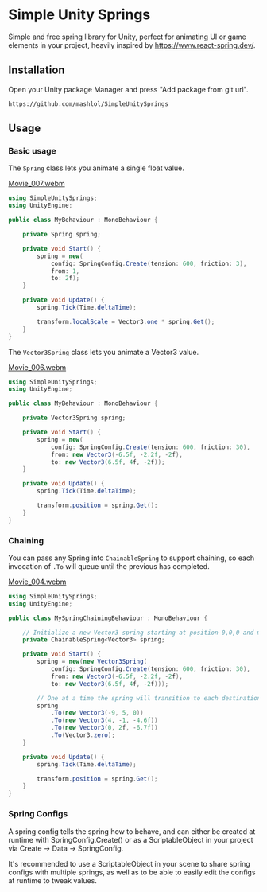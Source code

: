 # Simple Unity Springs

Simple and free spring library for Unity, perfect for animating UI or game
elements in your project, heavily inspired by https://www.react-spring.dev/.

## Installation

Open your Unity package Manager and press "Add package from git url".

```
https://github.com/mashlol/SimpleUnitySprings
```

## Usage

### Basic usage

The `Spring` class lets you animate a single float value.

[Movie_007.webm](https://github.com/user-attachments/assets/69e450f1-d59a-442d-b9b0-f5e811e56947)

```C#
using SimpleUnitySprings;
using UnityEngine;

public class MyBehaviour : MonoBehaviour {

    private Spring spring;

    private void Start() {
        spring = new(
            config: SpringConfig.Create(tension: 600, friction: 3),
            from: 1,
            to: 2f);
    }

    private void Update() {
        spring.Tick(Time.deltaTime);

        transform.localScale = Vector3.one * spring.Get();
    }
}
```

The `Vector3Spring` class lets you animate a Vector3 value.

[Movie_006.webm](https://github.com/user-attachments/assets/96886bf9-8b8c-42b8-8c6a-60a35f738a1e)

```C#
using SimpleUnitySprings;
using UnityEngine;

public class MyBehaviour : MonoBehaviour {

    private Vector3Spring spring;

    private void Start() {
        spring = new(
            config: SpringConfig.Create(tension: 600, friction: 30),
            from: new Vector3(-6.5f, -2.2f, -2f),
            to: new Vector3(6.5f, 4f, -2f));
    }

    private void Update() {
        spring.Tick(Time.deltaTime);

        transform.position = spring.Get();
    }
}
```

### Chaining

You can pass any Spring into `ChainableSpring` to support chaining, so each
invocation of `.To` will queue until the previous has completed.

[Movie_004.webm](https://github.com/user-attachments/assets/3862d1d3-dffa-4fd0-ba82-878619f4850f)

```C#
using SimpleUnitySprings;
using UnityEngine;

public class MySpringChainingBehaviour : MonoBehaviour {

    // Initialize a new Vector3 spring starting at position 0,0,0 and moving to 1,1,1
    private ChainableSpring<Vector3> spring;

    private void Start() {
        spring = new(new Vector3Spring(
            config: SpringConfig.Create(tension: 600, friction: 30),
            from: new Vector3(-6.5f, -2.2f, -2f),
            to: new Vector3(6.5f, 4f, -2f)));

        // One at a time the spring will transition to each destination
        spring
            .To(new Vector3(-9, 5, 0))
            .To(new Vector3(4, -1, -4.6f))
            .To(new Vector3(0, 2f, -6.7f))
            .To(Vector3.zero);
    }

    private void Update() {
        spring.Tick(Time.deltaTime);

        transform.position = spring.Get();
    }
}
```

### Spring Configs

A spring config tells the spring how to behave, and can either be created at
runtime with SpringConfig.Create() or as a ScriptableObject in your project via
Create -> Data -> SpringConfig.

It's recommended to use a ScriptableObject in your scene to share spring configs
with multiple springs, as well as to be able to easily edit the configs at 
runtime to tweak values.

